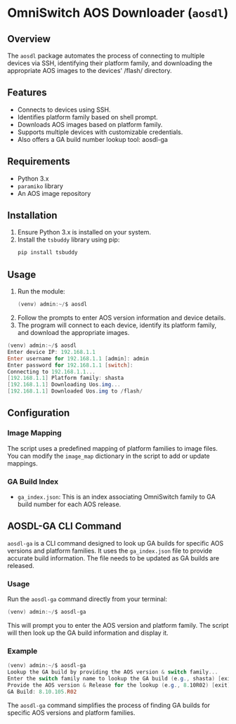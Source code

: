 # OmniSwitch AOS Downloader (`aosdl`)

## Overview
The `aosdl` package automates the process of connecting to multiple devices via SSH, identifying their platform family, and downloading the appropriate AOS images to the devices' /flash/ directory.

## Features
- Connects to devices using SSH.
- Identifies platform family based on shell prompt.
- Downloads AOS images based on platform family.
- Supports multiple devices with customizable credentials.
- Also offers a GA build number lookup tool: aosdl-ga

## Requirements
- Python 3.x
- `paramiko` library
- An AOS image repository

## Installation
1. Ensure Python 3.x is installed on your system.
2. Install the `tsbuddy` library using pip:
   ```bash
   pip install tsbuddy
   ```

## Usage
1. Run the module:
   ```powershell
   (venv) admin:~/$ aosdl
   ```
2. Follow the prompts to enter AOS version information and device details.
3. The program will connect to each device, identify its platform family, and download the appropriate images.

```powershell
(venv) admin:~/$ aosdl
Enter device IP: 192.168.1.1
Enter username for 192.168.1.1 [admin]: admin
Enter password for 192.168.1.1 [switch]:
Connecting to 192.168.1.1...
[192.168.1.1] Platform family: shasta
[192.168.1.1] Downloading Uos.img...
[192.168.1.1] Downloaded Uos.img to /flash/
```

## Configuration
### Image Mapping
The script uses a predefined mapping of platform families to image files. You can modify the `image_map` dictionary in the script to add or update mappings.

### GA Build Index
- `ga_index.json`: This is an index associating OmniSwitch family to GA build number for each AOS release.

## AOSDL-GA CLI Command

`aosdl-ga` is a CLI command designed to look up GA builds for specific AOS versions and platform families. It uses the `ga_index.json` file to provide accurate build information. The file needs to be updated as GA builds are released.

### Usage

Run the `aosdl-ga` command directly from your terminal:

```powershell
(venv) admin:~/$ aosdl-ga
```

This will prompt you to enter the AOS version and platform family. The script will then look up the GA build information and display it.

### Example

```powershell
(venv) admin:~/$ aosdl-ga
Lookup the GA build by providing the AOS version & switch family...
Enter the switch family name to lookup the GA build (e.g., shasta) [exit]: yukon
Provide the AOS version & Release for the lookup (e.g., 8.10R02) [exit]: 8.10R02
GA Build: 8.10.105.R02
```

The `aosdl-ga` command simplifies the process of finding GA builds for specific AOS versions and platform families.

